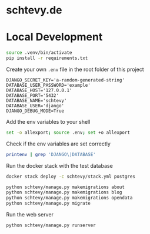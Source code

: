 # schtevy.de


# Local Development

```zsh
source .venv/bin/activate
pip install -r requirements.txt
```

Create your own `.env` file in the root folder of this project
```
DJANGO_SECRET_KEY='a-random-generated-string'
DATABASE_USER_PASSWORD='example'
DATABASE_HOST='127.0.0.1'
DATABASE_PORT='5432'
DATABASE_NAME='schtevy'
DATABASE_USER='django'
DJANGO_DEBUG_MODE=True
```

Add the env variables to your shell
```zsh
set -o allexport; source .env; set +o allexport
```

Check if the env variables are set correctly
```zsh
printenv | grep 'DJANGO\|DATABASE'
```

Run the docker stack with the test database
```zsh
docker stack deploy -c schtevy/stack.yml postgres
```

```zsh
python schtevy/manage.py makemigrations about
python schtevy/manage.py makemigrations blog
python schtevy/manage.py makemigrations opendata
python schtevy/manage.py migrate
```

Run the web server
```zsh
python schtevy/manage.py runserver
```
